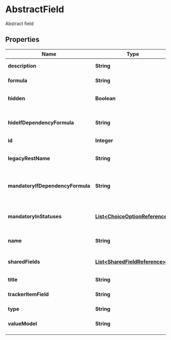 

# AbstractField

Abstract field

## Properties

Name | Type | Description | Notes
------------ | ------------- | ------------- | -------------
**description** | **String** | Description of a field |  [optional]
**formula** | **String** | Formula value of a field |  [optional]
**hidden** | **Boolean** | Visibility status of a field |  [optional]
**hideIfDependencyFormula** | **String** | Hide If dependency formula value of a field |  [optional]
**id** | **Integer** | Id of a field |  [optional]
**legacyRestName** | **String** | Identifier matching the legacy REST API naming |  [optional]
**mandatoryIfDependencyFormula** | **String** | Mandatory If dependency formula value of a field |  [optional]
**mandatoryInStatuses** | [**List&lt;ChoiceOptionReference&gt;**](ChoiceOptionReference.md) | List of statuses where the field is mandatory. |  [optional]
**name** | **String** | Name of a field |  [optional]
**sharedFields** | [**List&lt;SharedFieldReference&gt;**](SharedFieldReference.md) | List of shared fields assigned to this field |  [optional] [readonly]
**title** | **String** | Title of a field |  [optional]
**trackerItemField** | **String** | Tracker item&#39;s field name for this field |  [optional]
**type** | **String** | Type of a field |  [optional]
**valueModel** | **String** | Name of the updater/getter value model |  [optional]




